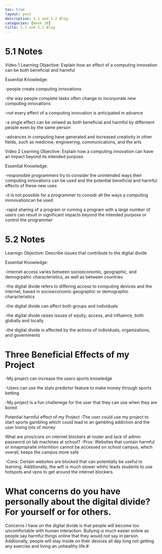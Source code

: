 ```yaml
---
toc: true
layout: post
description: 5.1 and 5.2 Blog
categories: [Week 20]
title: 5.1 and 5.2 Blog
---
```


# 5.1 Notes
Video 1
Learning Objective: Explain how an effect of a computing innovation can be both beneficial and harmful

Essential Knowledge:

-people create computing innovations

-the way people complete tasks often change to incorporate new computing innovations

-not every effect of a computing innovation is anticipated in advance

-a single effect can be veiwed as both beneficial and harmful by differnent people even by the same person

-advances in computing have generated and increased creativity in other fields, such as medicine, engineering, communications, and the arts

Video 2
Learning Objective: Explain how a computing innovation can have an impact beyond its intended purpose

Essential Knowledge:

-responsible programmers try to consider the unintended ways their computing innovations can be used and the potential beneficial and harmful effects of these new uses

-it is not possible for a programmer to considr all the ways a computing innnovationcan be used

-rapid sharing of a program or running a program with a large number of users can result in significant impacts beyond the intended purpose or control the programmer

# 5.2 Notes
Learnign Objective: Describe issues that contribute to the digital divide

Essential Knowledge:

-internet access varies between socioeconomic, geographic, and demogrpahic characteristics, as well as between countries

-the digital divide refers to differing access to computing devices and the internet, based in socioeconomic geographic or demographic characteristics

-the digital divide can affect both groups and individuals

-the digital divide raises issues of equity, access, and influence, both globally and locally

-the digital divide is affected by the actions of individuals, organizations, and governments

# Three Beneficial Effects of my Project
-My project can increase the users sports knowledge

-Users can use the stats predictor feature to make money through sports betting

-My project is a fun challenege for the user that they can use when they are bored

Potential harmful effect of my Project
-The user could use my project to start sports gambling which could lead to an gambling addiction and the user losing lots of money

What are pros/cons on internet blockers at router and lack of admin password on lab machines at school?
-Pros: Websites that contain harmful or innapropraite informtion cannot be accessed on school campus, which overall, keeps the campus more safe

-Cons: Certain websites are blocked that can potentially be useful to learning. Additionally, the wifi is much slower whihc leads students to use hotspots and vpns to get around the internet blockers.

# What concerns do you have personally about the digital divide? For yourself or for others.
Concerns I have on the digital divide is that people will become too uncomfortable with human interaction. Bullying is much easier online as people say harmful things online that they would not say in person. Addtionally, people will stay inside on their devices all day long not getting any exercise and living an unhealthy life.# 